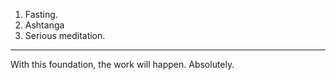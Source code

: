 
1. Fasting.
2. Ashtanga
3. Serious meditation.
---
With this foundation, the work will happen. Absolutely.
